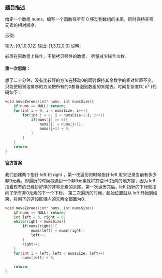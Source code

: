 ### 题目描述

给定一个数组 nums，编写一个函数将所有 0 移动到数组的末尾，同时保持非零元素的相对顺序。

示例:

输入: [0,1,0,3,12]
输出: [1,3,12,0,0]
说明:

必须在原数组上操作，不能拷贝额外的数组。
尽量减少操作次数。

#### 第一次思路：

想了二十分钟，没有比较好的方法在移动0的同时保持其余数字的相对位置不变。只能使用冒泡排序的方法把所有的0都冒泡到数组的末尾去。时间复杂度O( n<sup>2</sup> )代码如下：

```c
void moveZeroes(int* nums, int numsSize){
    if(nums == NULL) return;
    for(int i = 0; i < numsSize; i++){
        for(int j = 0; j < numsSize-1-i; j++){
            if(nums[j] == 0){
                nums[j] = nums[j+1];
                nums[j+1] = 0;
            }
        }
    }
    return;
}
```

#### 官方答案

我们创建两个指针 left 和 right ，第一次遍历的时候指针 left 用来记录当前有多少非0元素。即遍历的时候每遇到一个非0元素就将其往left指向的地方挪，因为 left 指着现有的已经排好序的非零元素的末尾。第一次遍历完后，left 指针的下标就指向了所有非0元素的下一个下标。
第二次遍历的时候，起始位置就从 left 开始到结束，将剩下的这段区域内的元素全部置为0。

```c
void moveZeroes(int* nums, int numsSize){
    if(nums == NULL) return;
    int left = 0, right = 0;
    while(right < numsSize){
        if(nums[right]){
            nums[left] = nums[right];
            left++;
        }
        right++;
    }
    for(int i = left; left < numsSize; left++)
        nums[left] = 0;
    
    return;
}
```

